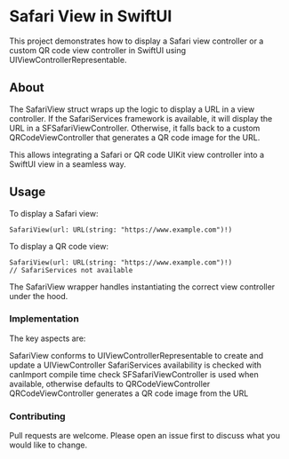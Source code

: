 # Safari View in SwiftUI
This project demonstrates how to display a Safari view controller or a custom QR code view controller in SwiftUI using UIViewControllerRepresentable.

## About
The SafariView struct wraps up the logic to display a URL in a view controller. If the SafariServices framework is available, it will display the URL in a SFSafariViewController. Otherwise, it falls back to a custom QRCodeViewController that generates a QR code image for the URL.

This allows integrating a Safari or QR code UIKit view controller into a SwiftUI view in a seamless way.

## Usage
To display a Safari view:

```
SafariView(url: URL(string: "https://www.example.com")!)
```
To display a QR code view:

```
SafariView(url: URL(string: "https://www.example.com")!)
// SafariServices not available
```
The SafariView wrapper handles instantiating the correct view controller under the hood.

### Implementation
The key aspects are:

SafariView conforms to UIViewControllerRepresentable to create and update a UIViewController
SafariServices availability is checked with canImport compile time check
SFSafariViewController is used when available, otherwise defaults to QRCodeViewController
QRCodeViewController generates a QR code image from the URL

### Contributing
Pull requests are welcome. Please open an issue first to discuss what you would like to change.
